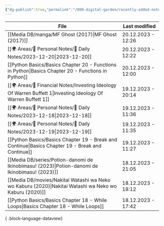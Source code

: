```yaml
---
{"dg-publish":true,"permalink":"/000-digital-garden/recently-added-notes/","dgPassFrontmatter":true,"noteIcon":"1","created":"2023-12-14T09:08:44.430+05:30","updated":"2023-12-14T09:12:52.432+05:30"}
---
```


| File                                                                                                              | Last modified      |
| ----------------------------------------------------------------------------------------------------------------- | ------------------ |
| [[Media DB/manga/MF Ghost (2017)\|MF Ghost (2017)]]                                                            | 20.12.2023 - 12:26 |
| [[🌍 Areas/📧 Personal Notes/📓 Daily Notes/2023-12-20\|2023-12-20]]                                           | 20.12.2023 - 12:22 |
| [[Python Basics/Basics Chapter 20 - Functions in Python\|Basics Chapter 20 - Functions in Python]]             | 20.12.2023 - 12:00 |
| [[🌍 Areas/💸 Financial Notes/Investing Ideology Of Warren Buffett 1\|Investing Ideology Of Warren Buffett 1]] | 19.12.2023 - 20:14 |
| [[🌍 Areas/📧 Personal Notes/📓 Daily Notes/2023-12-18\|2023-12-18]]                                           | 19.12.2023 - 11:36 |
| [[🌍 Areas/📧 Personal Notes/📓 Daily Notes/2023-12-19\|2023-12-19]]                                           | 19.12.2023 - 11:35 |
| [[Python Basics/Basics Chapter 19 - Break and Continue\|Basics Chapter 19 - Break and Continue]]               | 19.12.2023 - 11:27 |
| [[Media DB/series/Potion-danomi de Ikinobimasu! (2023)\|Potion-danomi de Ikinobimasu! (2023)]]                 | 18.12.2023 - 21:05 |
| [[Media DB/movies/Nakitai Watashi wa Neko wo Kaburu (2020)\|Nakitai Watashi wa Neko wo Kaburu (2020)]]         | 18.12.2023 - 18:12 |
| [[Python Basics/Basics Chapter 18 - While Loops\|Basics Chapter 18 - While Loops]]                             | 18.12.2023 - 17:42 |

{ .block-language-dataview}